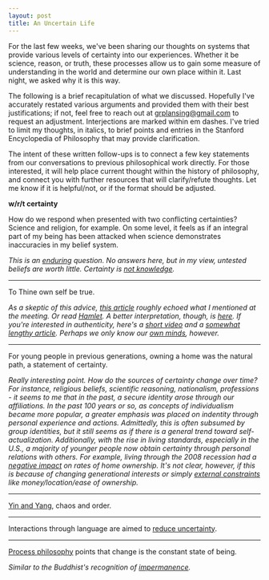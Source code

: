 ```yaml
---
layout: post
title: An Uncertain Life
---
```


For the last few weeks, we've been sharing our thoughts on systems that provide various levels of certainty into our experiences. Whether it be science, reason, or truth, these processes allow us to gain some measure of understanding in the world and determine our own place within it. Last night, we asked why it is this way.

The following is a brief recapitulation of what we discussed. Hopefully I've accurately restated various arguments and provided them with their best justifications; if not, feel free to reach out at grplansing@gmail.com to request an adjustment. Interjections are marked within em dashes. I've tried to limit my thoughts, in italics, to brief points and entries in the Stanford Encyclopedia of Philosophy that may provide clarification.

The intent of these written follow-ups is to connect a few key statements from our conversations to previous philosophical work directly. For those interested, it will help place current thought within the history of philosophy, and connect you with further resources that will clarify/refute thoughts. Let me know if it is helpful/not, or if the format should be adjusted.

**w/r/t certainty**

How do we respond when presented with two conflicting certainties? Science and religion, for example. On some level, it feels as if an integral part of my being has been attacked when science demonstrates inaccuracies in my belief system.

*This is an [enduring](https://www.nytimes.com/2014/10/05/opinion/sunday/science-and-religion.html) question. No answers here, but in my view, untested beliefs are worth little. Certainty is [not knowledge](https://www.brainpickings.org/2017/01/26/karl-popper-in-search-of-a-better-world-truth-certainty/).* 

----

To Thine own self be true.

*As a skeptic of this advice, [this article](http://bigthink.com/the-proverbial-skeptic/to-thine-own-self-be-true-really) roughly echoed what I mentioned at the meeting. Or read [Hamlet](http://shakespeare.mit.edu/hamlet/full.html). A better interpretation, though, is [here](http://www.evolutionarypathways.com/thine-own-self-be-true.html). If you're interested in authenticity, here's a [short video](https://www.youtube.com/watch?v=xxrmOHJQRSs) and a [somewhat lengthy article](https://plato.stanford.edu/entries/authenticity/). Perhaps we only know our [own minds](http://www.iep.utm.edu/solipsis/), however.*

----

For young people in previous generations, owning a home was the natural path, a statement of certainty.

*Really interesting point. How do the sources of certainty change over time? For instance, religious beliefs, scientific reasoning, nationalism, professions - it seems to me that in the past, a secure identity arose through our affiliations. In the past 100 years or so, as concepts of individualism became more popular, a greater emphasis was placed on indentity through personal experience and actions. Admittedly, this is often subsumed by group identities, but it still seems as if there is a general trend toward self-actualization. Additionally, with the rise in living standards, especially in the U.S., a majority of younger people now obtain certainty through personal relations with others. For example, living through the 2008 recession had a [negative impact](https://www.forbes.com/sites/shreyaagarwal/2016/05/06/homeownership-rates-are-falling-and-its-not-just-a-millennial-problem/#5d85d6e2494a) on rates of home ownership. It's not clear, however, if this is because of changing generational interests or simply [external constraints](https://www.point2homes.com/news/canada-real-estate/home-ownership-rates-drop-millennials-opt-rent.html) like money/location/ease of ownership.* 

----

[Yin and Yang](https://en.wikipedia.org/wiki/Yin_and_yang), chaos and order.

----

Interactions through language are aimed to [reduce uncertainty](https://en.wikipedia.org/wiki/Uncertainty_reduction_theory).

----

[Process philosophy](https://plato.stanford.edu/entries/process-philosophy/) points that change is the constant state of being.

*Similar to the Buddhist's recognition of [impermanence](https://www.insightmeditationcenter.org/books-articles/articles/impermanence/).*
